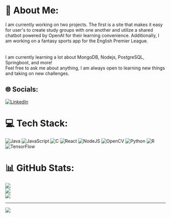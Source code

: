 # 💫 About Me:
I am currently working on two projects. The first is a site that makes it easy for user's to create study groups with one another and utilize a shared chatbot powered by OpenAI for their learning convenience. Additionally, I am working on a fantasy sports app for the English Premier League.<br><br><br>I am currently learning a lot about MongoDB, Nodejs, PostgreSQL, Springboot, and more!<br>Feel free to ask me about anything, I am always open to learning new things and taking on new challenges.


## 🌐 Socials:
[![LinkedIn](https://img.shields.io/badge/LinkedIn-%230077B5.svg?logo=linkedin&logoColor=white)](https://linkedin.com/in/tristan-sze-57583926b) 

# 💻 Tech Stack:
![Java](https://img.shields.io/badge/java-%23ED8B00.svg?style=for-the-badge&logo=openjdk&logoColor=white) ![JavaScript](https://img.shields.io/badge/javascript-%23323330.svg?style=for-the-badge&logo=javascript&logoColor=%23F7DF1E) ![C](https://img.shields.io/badge/c-%2300599C.svg?style=for-the-badge&logo=c&logoColor=white) ![React](https://img.shields.io/badge/react-%2320232a.svg?style=for-the-badge&logo=react&logoColor=%2361DAFB) ![NodeJS](https://img.shields.io/badge/node.js-6DA55F?style=for-the-badge&logo=node.js&logoColor=white) ![OpenCV](https://img.shields.io/badge/opencv-%23white.svg?style=for-the-badge&logo=opencv&logoColor=white) ![Python](https://img.shields.io/badge/python-3670A0?style=for-the-badge&logo=python&logoColor=ffdd54) ![R](https://img.shields.io/badge/r-%23276DC3.svg?style=for-the-badge&logo=r&logoColor=white) ![TensorFlow](https://img.shields.io/badge/TensorFlow-%23FF6F00.svg?style=for-the-badge&logo=TensorFlow&logoColor=white)
# 📊 GitHub Stats:
![](https://github-readme-stats.vercel.app/api?username=tristansze&theme=dark&hide_border=false&include_all_commits=false&count_private=false)<br/>
![](https://github-readme-streak-stats.herokuapp.com/?user=tristansze&theme=dark&hide_border=false)<br/>
![](https://github-readme-stats.vercel.app/api/top-langs/?username=tristansze&theme=dark&hide_border=false&include_all_commits=false&count_private=false&layout=compact)

---
[![](https://visitcount.itsvg.in/api?id=tristansze&icon=0&color=0)](https://visitcount.itsvg.in)

<!-- Proudly created with GPRM ( https://gprm.itsvg.in ) -->
